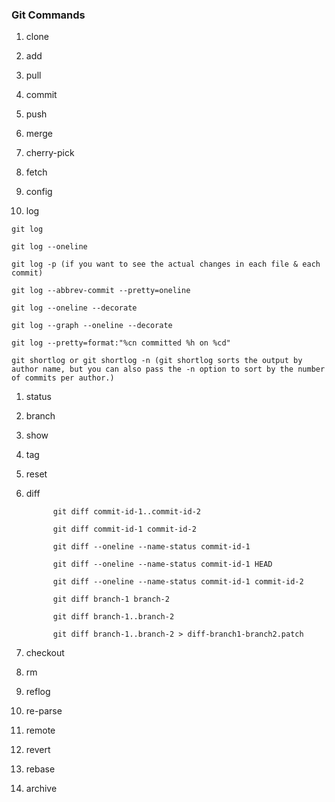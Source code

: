### Git Commands

1. clone

1. add

1. pull

1. commit

1. push

1. merge

1. cherry-pick 

1. fetch

1. config

1. log

```
git log

git log --oneline

git log -p (if you want to see the actual changes in each file & each commit)

git log --abbrev-commit --pretty=oneline

git log --oneline --decorate

git log --graph --oneline --decorate

git log --pretty=format:"%cn committed %h on %cd"

git shortlog or git shortlog -n (git shortlog sorts the output by author name, but you can also pass the -n option to sort by the number of commits per author.)
```

1. status

1. branch

1. show

1. tag

1. reset

1. diff

    ```
          git diff commit-id-1..commit-id-2

          git diff commit-id-1 commit-id-2

          git diff --oneline --name-status commit-id-1

          git diff --oneline --name-status commit-id-1 HEAD

          git diff --oneline --name-status commit-id-1 commit-id-2

          git diff branch-1 branch-2
          
          git diff branch-1..branch-2
          
          git diff branch-1..branch-2 > diff-branch1-branch2.patch
    ```

1. checkout

1. rm

1. reflog

1. re-parse

1. remote 

1. revert 

1. rebase 

1. archive 
